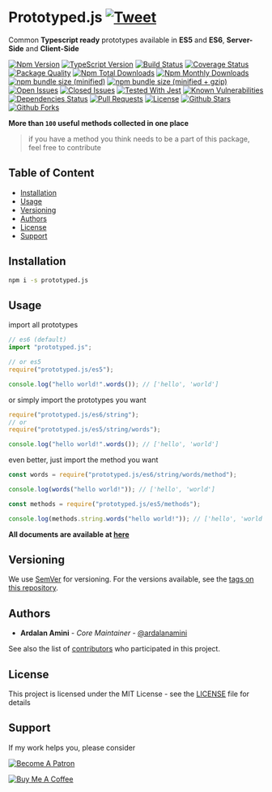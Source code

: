 # Prototyped.js [![Tweet](https://img.shields.io/twitter/url/http/shields.io.svg?style=social)](https://twitter.com/intent/tweet?text=Common%20Typescript%20ready%20prototypes%20available%20in%20ES5%20and%20ES6,%20Server-Side%20and%20Client-Side&url=https://github.com/ardalanamini/prototyped.js&via=ardalanamini&hashtags=prototype,nodejs,web,typescript,es5,es6,server-side,client-side,developers,fast)

Common **Typescript ready** prototypes available in **ES5** and **ES6**, **Server-Side** and **Client-Side**

[![Npm Version](https://img.shields.io/npm/v/prototyped.js.svg)](https://www.npmjs.com/package/prototyped.js)
[![TypeScript Version](https://img.shields.io/npm/types/prototyped.js.svg)](https://www.typescriptlang.org)
[![Build Status](https://api.travis-ci.com/ardalanamini/prototyped.js.svg?branch=master)](https://travis-ci.com/ardalanamini/prototyped.js)
[![Coverage Status](https://codecov.io/gh/ardalanamini/prototyped.js/branch/master/graph/badge.svg)](https://codecov.io/gh/ardalanamini/prototyped.js)
[![Package Quality](https://npm.packagequality.com/shield/prototyped.js.svg)](https://packagequality.com/#?package=prototyped.js)
[![Npm Total Downloads](https://img.shields.io/npm/dt/prototyped.js.svg)](https://www.npmjs.com/package/prototyped.js)
[![Npm Monthly Downloads](https://img.shields.io/npm/dm/prototyped.js.svg)](https://www.npmjs.com/package/prototyped.js)
[![npm bundle size (minified)](https://img.shields.io/bundlephobia/min/prototyped.js.svg)](https://www.npmjs.com/package/prototyped.js)
[![npm bundle size (minified + gzip)](https://img.shields.io/bundlephobia/minzip/prototyped.js.svg)](https://www.npmjs.com/package/prototyped.js)
[![Open Issues](https://img.shields.io/github/issues-raw/ardalanamini/prototyped.js.svg)](https://github.com/ardalanamini/prototyped.js/issues?q=is%3Aopen+is%3Aissue)
[![Closed Issues](https://img.shields.io/github/issues-closed-raw/ardalanamini/prototyped.js.svg)](https://github.com/ardalanamini/prototyped.js/issues?q=is%3Aissue+is%3Aclosed)
[![Tested With Jest](https://img.shields.io/badge/tested_with-jest-99424f.svg)](https://github.com/facebook/jest)
[![Known Vulnerabilities](https://snyk.io/test/github/ardalanamini/prototyped.js/badge.svg?targetFile=package.json)](https://snyk.io/test/github/ardalanamini/prototyped.js?targetFile=package.json)
[![Dependencies Status](https://david-dm.org/ardalanamini/prototyped.js.svg)](https://david-dm.org/ardalanamini/prototyped.js)
[![Pull Requests](https://img.shields.io/badge/PRs-Welcome-brightgreen.svg)](https://github.com/ardalanamini/prototyped.js/pulls)
[![License](https://img.shields.io/github/license/ardalanamini/prototyped.js.svg)](https://github.com/ardalanamini/prototyped.js/blob/master/LICENSE)
[![Github Stars](https://img.shields.io/github/stars/ardalanamini/prototyped.js.svg?style=social&label=Stars)](https://github.com/ardalanamini/prototyped.js)
[![Github Forks](https://img.shields.io/github/forks/ardalanamini/prototyped.js.svg?style=social&label=Fork)](https://github.com/ardalanamini/prototyped.js)

**More than `100` useful methods collected in one place**

> if you have a method you think needs to be a part of this package, feel free to contribute

## Table of Content <!-- omit in toc -->

- [Installation](#installation)
- [Usage](#usage)
- [Versioning](#versioning)
- [Authors](#authors)
- [License](#license)
- [Support](#support)

## Installation

```bash
npm i -s prototyped.js
```

## Usage

import all prototypes

```javascript
// es6 (default)
import "prototyped.js";

// or es5
require("prototyped.js/es5");

console.log("hello world!".words()); // ['hello', 'world']
```

or simply import the prototypes you want

```javascript
require("prototyped.js/es6/string");
// or
require("prototyped.js/es5/string/words");

console.log("hello world!".words()); // ['hello', 'world']
```

even better, just import the method you want

```javascript
const words = require("prototyped.js/es6/string/words/method");

console.log(words("hello world!")); // ['hello', 'world']

const methods = require("prototyped.js/es5/methods");

console.log(methods.string.words("hello world!")); // ['hello', 'world']
```

**All documents are available at [here](https://prototyped.js.org)**

## Versioning

We use [SemVer](http://semver.org) for versioning. For the versions available, see the [tags on this repository](https://github.com/ardalanamini/prototyped.js/tags).

## Authors

- **Ardalan Amini** - _Core Maintainer_ - [@ardalanamini](https://github.com/ardalanamini)

See also the list of [contributors](https://github.com/ardalanamini/prototyped.js/contributors) who participated in this project.

## License

This project is licensed under the MIT License - see the [LICENSE](LICENSE) file for details

## Support

If my work helps you, please consider

[![Become A Patron](https://c5.patreon.com/external/logo/become_a_patron_button.png)](https://www.patreon.com/ardalanamini)

[![Buy Me A Coffee](https://www.buymeacoffee.com/assets/img/custom_images/orange_img.png)](https://www.buymeacoffee.com/ardalanamini)
